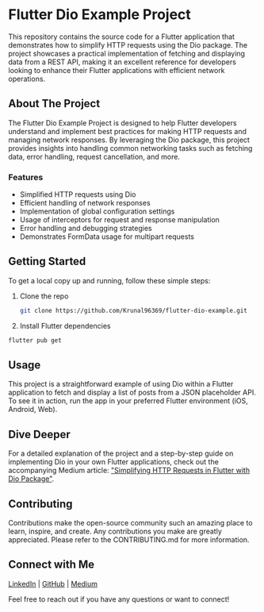 # Flutter Dio Example Project

This repository contains the source code for a Flutter application that demonstrates how to simplify HTTP requests using the Dio package. The project showcases a practical implementation of fetching and displaying data from a REST API, making it an excellent reference for developers looking to enhance their Flutter applications with efficient network operations.

## About The Project

The Flutter Dio Example Project is designed to help Flutter developers understand and implement best practices for making HTTP requests and managing network responses. By leveraging the Dio package, this project provides insights into handling common networking tasks such as fetching data, error handling, request cancellation, and more.

### Features

- Simplified HTTP requests using Dio
- Efficient handling of network responses
- Implementation of global configuration settings
- Usage of interceptors for request and response manipulation
- Error handling and debugging strategies
- Demonstrates FormData usage for multipart requests

## Getting Started

To get a local copy up and running, follow these simple steps:

1. Clone the repo
   ```sh
   git clone https://github.com/Krunal96369/flutter-dio-example.git

2. Install Flutter dependencies 
``` sh
flutter pub get
```

## Usage
This project is a straightforward example of using Dio within a Flutter application to fetch and display a list of posts from a JSON placeholder API. To see it in action, run the app in your preferred Flutter environment (iOS, Android, Web).

## Dive Deeper
For a detailed explanation of the project and a step-by-step guide on implementing Dio in your own Flutter applications, check out the accompanying Medium article: ["Simplifying HTTP Requests in Flutter with Dio Package"](https://medium.com/@krunal96369/simplifying-http-requests-in-flutter-with-dio-package-c44c009ac902).

## Contributing
Contributions make the open-source community such an amazing place to learn, inspire, and create. Any contributions you make are greatly appreciated. Please refer to the CONTRIBUTING.md for more information.


## Connect with Me
[LinkedIn](https://www.linkedin.com/in/krunalchauhan/) |
[GitHub](https://github.com/Krunal96369) |
[Medium](https://medium.com/@krunal96369)

Feel free to reach out if you have any questions or want to connect! 
